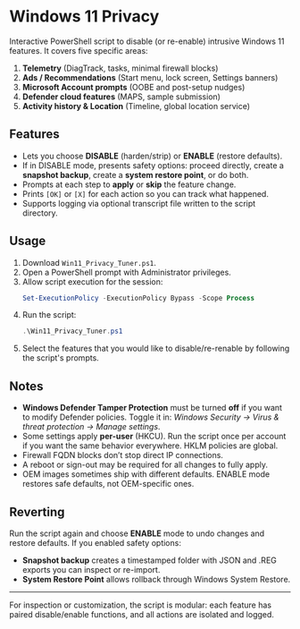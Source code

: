 # Windows 11 Privacy

Interactive PowerShell script to disable (or re-enable) intrusive Windows 11 features. It covers five specific areas:

1. **Telemetry** (DiagTrack, tasks, minimal firewall blocks)
2. **Ads / Recommendations** (Start menu, lock screen, Settings banners)
3. **Microsoft Account prompts** (OOBE and post-setup nudges)
4. **Defender cloud features** (MAPS, sample submission)
5. **Activity history & Location** (Timeline, global location service)

## Features
- Lets you choose **DISABLE** (harden/strip) or **ENABLE** (restore defaults).
- If in DISABLE mode, presents safety options: proceed directly, create a **snapshot backup**, create a **system restore point**, or do both.
- Prompts at each step to **apply** or **skip** the feature change.
- Prints `[OK]` or `[X]` for each action so you can track what happened.
- Supports logging via optional transcript file written to the script directory.

## Usage
1. Download `Win11_Privacy_Tuner.ps1`.
2. Open a PowerShell prompt with Administrator privileges.
3. Allow script execution for the session:
   ```powershell
   Set-ExecutionPolicy -ExecutionPolicy Bypass -Scope Process
   ```
4. Run the script:
   ```powershell
   .\Win11_Privacy_Tuner.ps1
   ```
5. Select the features that you would like to disable/re-renable by following the script's prompts.
   
## Notes

- **Windows Defender Tamper Protection** must be turned **off** if you want to modify Defender policies. Toggle it in: *Windows Security → Virus & threat protection → Manage settings*.
- Some settings apply **per-user** (HKCU). Run the script once per account if you want the same behavior everywhere. HKLM policies are global.
- Firewall FQDN blocks don’t stop direct IP connections.
- A reboot or sign-out may be required for all changes to fully apply.
- OEM images sometimes ship with different defaults. ENABLE mode restores safe defaults, not OEM-specific ones.

## Reverting

Run the script again and choose **ENABLE** mode to undo changes and restore defaults. If you enabled safety options:
- **Snapshot backup** creates a timestamped folder with JSON and .REG exports you can inspect or re-import.
- **System Restore Point** allows rollback through Windows System Restore.

---
For inspection or customization, the script is modular: each feature has paired disable/enable functions, and all actions are isolated and logged.
